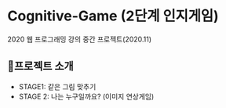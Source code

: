 # Cognitive-Game (2단계 인지게임)
2020 웹 프로그래밍 강의 중간 프로젝트(2020.11)



## 📌프로젝트 소개

* STAGE1: 같은 그림 맞추기
* STAGE 2: 나는 누구일까요? (이미지 연상게임)
